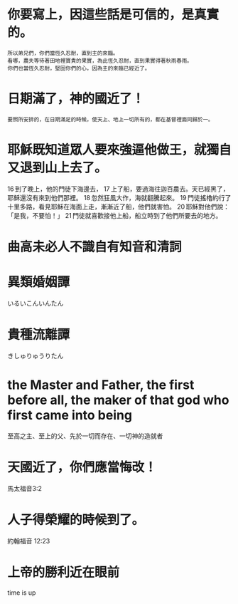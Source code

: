 # 你要寫上，因這些話是可信的，是真實的。

```
所以弟兄們，你們當恆久忍耐，直到主的來臨。
看哪，農夫等待著田地裡寶貴的果實，為此恆久忍耐，直到果實得著秋雨春雨。
你們也當恆久忍耐，堅固你們的心，因為主的來臨已經近了。
```

# 日期滿了，神的國近了！

```
要照所安排的，在日期滿足的時候，使天上、地上一切所有的，都在基督裡面同歸於一。
```

# 耶穌既知道眾人要來強逼他做王，就獨自又退到山上去了。
16 到了晚上，他的門徒下海邊去， 17 上了船，要過海往迦百農去。天已經黑了，耶穌還沒有來到他們那裡。 18 忽然狂風大作，海就翻騰起來。 19 門徒搖櫓約行了十里多路，看見耶穌在海面上走，漸漸近了船，他們就害怕。 20 耶穌對他們說：「是我，不要怕！」 21 門徒就喜歡接他上船，船立時到了他們所要去的地方。

# 曲高未必人不識自有知音和清詞

# 異類婚姻譚
いるいこんいんたん

# 貴種流離譚
きしゅりゅうりたん

# the Master and Father, the first before all, the maker of that god who first came into being
至高之主、至上的父、先於一切而存在、一切神的造就者

# 天國近了，你們應當悔改！
馬太福音3:2

# 人子得榮耀的時候到了。
約翰福音 12:23 

# 上帝的勝利近在眼前 
time is up 
